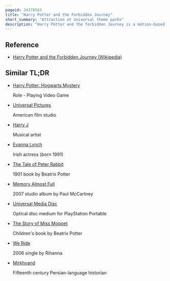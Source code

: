 ```yaml
---
pageid: 24370563
title: "Harry Potter and the Forbidden Journey"
short_summary: "Attraction at Universal theme parks"
description: "Harry Potter and the forbidden Journey is a motion-based Dark Ride located in the wizarding World of harry potter-themed Areas of Islands of Adventure in Orlando Florida universal Studios Hollywood in universal City California universal Studios japan in Osaka Japan and universal Studios beijing in beijing China. The Ride takes Guests through Scenes and Environments in and around Hogwarts Castle from the Harry Potter Series of Books and Films. Mark Woodbury, President of Universal Creative, described the Ride as an in-depth Look at the World of Harry Potter, which utilizes never-before-seen Technology which transforms 'the Theme Park Experience as you know it'. The Ride first opened at Islands of Adventure with the Wizarding World of Harry Potter on June 18, 2010 ; subsequent Versions opened at Universal Studios Japan on July 15, 2014, at Universal Studios Hollywood on April 7, 2016, and at Universal Studios Beijing on September 20, 2021."
---
```


## Reference

- [Harry Potter and the Forbidden Journey (Wikipedia)](https://en.wikipedia.org/?curid=24370563)

## Similar TL;DR

- [Harry Potter: Hogwarts Mystery](/tldr/en/harry-potter-hogwarts-mystery)

  Role - Playing Video Game

- [Universal Pictures](/tldr/en/universal-pictures)

  American film studio

- [Harry J](/tldr/en/harry-j)

  Musical artist

- [Evanna Lynch](/tldr/en/evanna-lynch)

  Irish actress (born 1991)

- [The Tale of Peter Rabbit](/tldr/en/the-tale-of-peter-rabbit)

  1901 book by Beatrix Potter

- [Memory Almost Full](/tldr/en/memory-almost-full)

  2007 studio album by Paul McCartney

- [Universal Media Disc](/tldr/en/universal-media-disc)

  Optical disc medium for PlayStation Portable

- [The Story of Miss Moppet](/tldr/en/the-story-of-miss-moppet)

  Children's book by Beatrix Potter

- [We Ride](/tldr/en/we-ride)

  2006 single by Rihanna

- [Mirkhvand](/tldr/en/mirkhvand)

  Fifteenth century Persian-language historian
